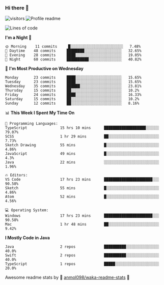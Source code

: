 ### Hi there 👋  
![visitors](https://visitor-badge.laobi.icu/badge?page_id=leverglowh) ![Profile readme](https://github.com/leverglowh/leverglowh/workflows/Profile%20readme/badge.svg?branch=master)

<!--START_SECTION:waka-->
![Lines of code](https://img.shields.io/badge/From%20Hello%20World%20I%27ve%20Written-748172%20lines%20of%20code-blue)

**I'm a Night 🦉** 

```text
🌞 Morning    11 commits     █░░░░░░░░░░░░░░░░░░░░░░░░   7.48% 
🌆 Daytime    48 commits     ████████░░░░░░░░░░░░░░░░░   32.65% 
🌃 Evening    28 commits     ████░░░░░░░░░░░░░░░░░░░░░   19.05% 
🌙 Night      60 commits     ██████████░░░░░░░░░░░░░░░   40.82%

```
📅 **I'm Most Productive on Wednesday** 

```text
Monday       23 commits     ████░░░░░░░░░░░░░░░░░░░░░   15.65% 
Tuesday      23 commits     ████░░░░░░░░░░░░░░░░░░░░░   15.65% 
Wednesday    35 commits     ██████░░░░░░░░░░░░░░░░░░░   23.81% 
Thursday     15 commits     ██░░░░░░░░░░░░░░░░░░░░░░░   10.2% 
Friday       24 commits     ████░░░░░░░░░░░░░░░░░░░░░   16.33% 
Saturday     15 commits     ██░░░░░░░░░░░░░░░░░░░░░░░   10.2% 
Sunday       12 commits     ██░░░░░░░░░░░░░░░░░░░░░░░   8.16%

```


📊 **This Week I Spent My Time On** 

```text
💬 Programming Languages: 
TypeScript               15 hrs 10 mins      ███████████████████░░░░░░   79.07% 
SCSS                     1 hr 29 mins        ██░░░░░░░░░░░░░░░░░░░░░░░   7.73% 
Sketch Drawing           55 mins             █░░░░░░░░░░░░░░░░░░░░░░░░   4.86% 
JavaScript               49 mins             █░░░░░░░░░░░░░░░░░░░░░░░░   4.3% 
Java                     22 mins             ░░░░░░░░░░░░░░░░░░░░░░░░░   1.96%

🔥 Editors: 
VS Code                  17 hrs 23 mins      ██████████████████████░░░   90.58% 
Sketch                   55 mins             █░░░░░░░░░░░░░░░░░░░░░░░░   4.86% 
Atom                     52 mins             █░░░░░░░░░░░░░░░░░░░░░░░░   4.56%

💻 Operating System: 
Windows                  17 hrs 23 mins      ██████████████████████░░░   90.58% 
Mac                      1 hr 48 mins        ██░░░░░░░░░░░░░░░░░░░░░░░   9.42%

```

**I Mostly Code in Java** 

```text
Java                     2 repos             ██████████░░░░░░░░░░░░░░░   40.0% 
Swift                    2 repos             ██████████░░░░░░░░░░░░░░░   40.0% 
TypeScript               1 repos             █████░░░░░░░░░░░░░░░░░░░░   20.0%

```



<!--END_SECTION:waka-->


Awesome readme stats by :star2: [anmol098/waka-readme-stats](https://github.com/anmol098/waka-readme-stats) :star2:
